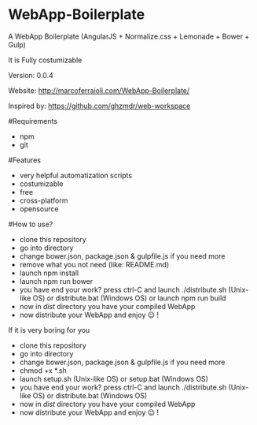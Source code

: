 # WebApp-Boilerplate

A WebApp Boilerplate (AngularJS + Normalize.css + Lemonade + Bower + Gulp)

It is Fully costumizable

Version: 0.0.4

Website: http://marcoferraioli.com/WebApp-Boilerplate/

Inspired by: https://github.com/ghzmdr/web-workspace

#Requirements

+ npm
+ git

#Features

+ very helpful automatization scripts
+ costumizable
+ free
+ cross-platform
+ opensource

#How to use?

+	clone this repository
+	go into directory
+	change bower.json, package.json & gulpfile.js if you need more
+	remove what you not need (like: README.md)
+	launch npm install
+	launch npm run bower
+	you have end your work? press ctrl-C and launch ./distribute.sh (Unix-like OS) or distribute.bat (Windows OS) or launch npm run build
+	now in _dist_ directory you have your compiled WebApp
+	now distribute your WebApp and enjoy :wink: !

If it is very boring for you

+	clone this repository
+	go into directory
+	change bower.json, package.json & gulpfile.js if you need more
+	chmod +x *.sh
+	launch setup.sh (Unix-like OS) or setup.bat (Windows OS)
+	you have end your work? press ctrl-C and launch ./distribute.sh (Unix-like OS) or distribute.bat (Windows OS)
+	now in _dist_ directory you have your compiled WebApp
+	now distribute your WebApp and enjoy :wink: !
